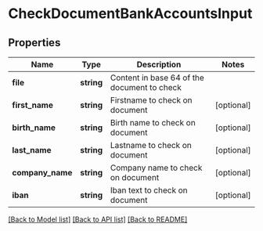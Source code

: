 # CheckDocumentBankAccountsInput

## Properties
Name | Type | Description | Notes
------------ | ------------- | ------------- | -------------
**file** | **string** | Content in base 64 of the document to check | 
**first_name** | **string** | Firstname to check on document | [optional] 
**birth_name** | **string** | Birth name to check on document | [optional] 
**last_name** | **string** | Lastname to check on document | [optional] 
**company_name** | **string** | Company name to check on document | [optional] 
**iban** | **string** | Iban text to check on document | [optional] 

[[Back to Model list]](../README.md#documentation-for-models) [[Back to API list]](../README.md#documentation-for-api-endpoints) [[Back to README]](../README.md)

